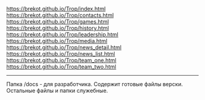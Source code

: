 https://brekot.github.io/Trop/index.html<br>
https://brekot.github.io/Trop/contacts.html<br>
https://brekot.github.io/Trop/games.html<br>
https://brekot.github.io/Trop/history.html<br>
https://brekot.github.io/Trop/leadership.html<br>
https://brekot.github.io/Trop/media.html<br>
https://brekot.github.io/Trop/news_detail.html<br>
https://brekot.github.io/Trop/news_list.html<br>
https://brekot.github.io/Trop/team_one.html<br>
https://brekot.github.io/Trop/team_two.html<br>

<hr>

Папка /docs - для разработчика. Содержит готовые файлы верски. Остальные файлы и папки служебные.
